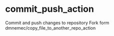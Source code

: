 # commit_push_action
Commit and push changes to repository
Fork form dmnemec/copy_file_to_another_repo_action